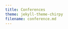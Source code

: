 ```yaml
---
title: Conferences
theme: jekyll-theme-chirpy
filename: conference.md
--- 
```


<html lang="en">
<head>
    <meta charset="UTF-8">
    <meta name="viewport" content="width=device-width, initial-scale=1.0">
    <title>Menubar Example</title>
    <style>
        /* Basic styling for the menubar */
        body {
            font-family: Arial, sans-serif;
        }

        .navbar {
            overflow: hidden;
            background-color: #333;
        }

        .navbar a {
            float: left;
            display: block;
            color: white;
            text-align: center;
            padding: 14px 20px;
            text-decoration: none;
        }

        .navbar a:hover {
            background-color: #ddd;
            color: black;
        }

        .navbar a.active {
            background-color: #04AA6D;
            color: white;
        }

        /* Dropdown container */
        .dropdown {
            float: left;
            overflow: hidden;
        }

        .dropdown .dropbtn {
            font-size: 16px;  
            border: none;
            outline: none;
            color: white;
            padding: 14px 20px;
            background-color: inherit;
            font-family: inherit;
            margin: 0;
        }

        .navbar a, .dropdown .dropbtn {
            display: inline-block;
        }

        /* Dropdown content (hidden by default) */
        .dropdown-content {
            display: none;
            position: absolute;
            background-color: #f9f9f9;
            min-width: 160px;
            box-shadow: 0px 8px 16px 0px rgba(0,0,0,0.2);
            z-index: 1;
        }

        .dropdown-content a {
            float: none;
            color: black;
            padding: 12px 16px;
            text-decoration: none;
            display: block;
            text-align: left;
        }

        .dropdown-content a:hover {
            background-color: #ddd;
        }

        /* Show the dropdown menu on hover */
        .dropdown:hover .dropdown-content {
            display: block;
        }

        .dropdown:hover .dropbtn {
            background-color: #ddd;
            color: black;
        }
    </style>
</head>
<body>

    <div class="navbar">
        <a class="active" href="https://ray-islam.github.io/">Home</a>
        <a href="https://ray-islam.github.io/book.html">Books</a>
        <a href="https://ray-islam.github.io/conference.html">Conferences</a>
        <a href="https://ray-islam.github.io/awardsnrecognitions.html">Awards & Recognitions</a>
              
    </div>
     <p> </p>
     <p> </p>
     <p> </p>

</body>
</html>

## <a href="https://saiconference.com/Computing">Research Presenter: Computing Conference 2024</a>
<ul style="color: black; font-family: 'Futura', serif; font-size: 16px;">
The Computing Conference, formerly the Science and Information (SAI) Conference, is a prestigious annual event in London since 2013. It brings together researchers and industry leaders from over 50 countries to share ideas, present findings, and foster collaborations through keynote talks, lectures, presentations, and interactive sessions.
</ul>

<ul style="color: black; font-family: 'Futura', serif; font-size: 16px;">
<b>Presentation of Peer-Reviewed Research Paper:</b> Islam, R. and Sandborn, P., (2024), Analyzing the Influence of Processor Speed and Clock Speed on Remaining Useful Life Estimation of Software Systems, Computing Conference, 11-12 July 2024, London, UK, Published as Proceedings on Springer Nature, DOI: https://doi.org/10.1007/978-3-031-62281-6_34. 
<br>
  <a href="https://link.springer.com/chapter/10.1007/978-3-031-62281-6_34">Click here to access the proceedings in SpringerNature.</a>
</ul>

![453436094_793739236296673_5249906160085134817_n](https://github.com/user-attachments/assets/09c533dd-954a-4315-ae0c-a1e169146f3a)
![453513082_793744742962789_8675114430293914151_n](https://github.com/user-attachments/assets/568a0c77-249d-484e-9f2a-519dafd5a37c)

## <a style="color:green;">Invite Panel Speaker: Symposium on Cancer Research Trends and Cybersecurity Challenges</a>
### <a style="color:green;">Hosted by Robert H. Smith School of Business, University of Maryland</a>
<ul style="color: black; font-family: 'Futura', serif; font-size: 16px;">
The Joint Annual Symposium, hosted by the Robert H. Smith School of Business at the University of Maryland, brings together experts and professionals to discuss advancements in cancer research and cybersecurity challenges. Organized in collaboration with the Taipei Economic and Cultural Representative Office (TECRO), the Chinese-American Professionals Association of Metropolitan Washington DC (CAPA), and the North Carolina-Taiwan Professional and Scholar Society (NCTPASS), it fosters dialogue among participants from Taiwan, North Carolina, and the Washington DC metropolitan area.

<a style="font-weight:bold; color:black; display:block;">This symposium aims to:</a>
Highlight cutting-edge developments in cancer immunotherapy and precision medicine, with insights from top researchers from Duke University, Johns Hopkins University, the University of Maryland, and Taiwan. Address the evolving cybersecurity landscape, focusing on strategies to combat state-sponsored threats, data breaches, and emerging risks in a rapidly digitizing world.
</ul>

<ul style="color: black; font-family: 'Futura', serif; font-size: 16px;">
<b>Paper Presented:</b> Islam, R. and Sandborn, P., (2024), Analyzing the Influence of Processor Speed and Clock Speed on Remaining Useful Life Estimation of Software Systems, Computing Conference, 11-12 July 2024, London, UK, Published as Proceedings on Springer Nature, DOI: https://doi.org/10.1007/978-3-031-62281-6_34. 
<br>




